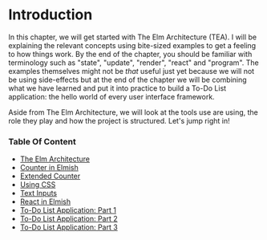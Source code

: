 # Introduction

In this chapter, we will get started with The Elm Architecture (TEA). I will be explaining the relevant concepts using bite-sized examples to get a feeling to how things work. By the end of the chapter, you should be familiar with terminology such as "state", "update", "render", "react" and "program". The examples themselves might not be *that* useful just yet because we will not be using side-effects but at the end of the chapter we will be combining what we have learned and put it into practice to build a To-Do List application: the hello world of every user interface framework.

Aside from The Elm Architecture, we will look at the tools use are using, the role they play and how the project is structured. Let's jump right in!  

### Table Of Content

 - [The Elm Architecture](the-architecture)
 - [Counter in Elmish](counter)
 - [Extended Counter](conditional-rendering)
 - [Using CSS](using-css)
 - [Text Inputs](form-inputs)
 - [React in Elmish](react-in-elmish)
 - [To-Do List Application: Part 1](todo-app-part1.md)
 - [To-Do List Application: Part 2](todo-app-part2.md)
 - [To-Do List Application: Part 3](todo-app-part3.md)

